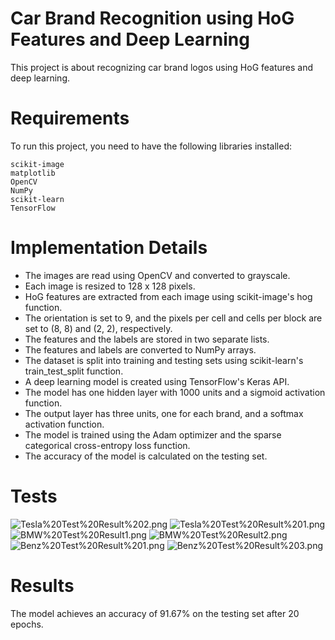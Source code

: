 # Car Brand Recognition using HoG Features and Deep Learning

This project is about recognizing car brand logos using HoG features and deep learning. 

# Requirements

To run this project, you need to have the following libraries installed:

    scikit-image
    matplotlib
    OpenCV
    NumPy
    scikit-learn
    TensorFlow
    
# Implementation Details

- The images are read using OpenCV and converted to grayscale.
- Each image is resized to 128 x 128 pixels.
- HoG features are extracted from each image using scikit-image's hog function.
- The orientation is set to 9, and the pixels per cell and cells per block are set to (8, 8) and (2, 2), respectively.
- The features and the labels are stored in two separate lists.
- The features and labels are converted to NumPy arrays.
- The dataset is split into training and testing sets using scikit-learn's train_test_split function.
- A deep learning model is created using TensorFlow's Keras API.
- The model has one hidden layer with 1000 units and a sigmoid activation function.
- The output layer has three units, one for each brand, and a softmax activation function.
- The model is trained using the Adam optimizer and the sparse categorical cross-entropy loss function.
- The accuracy of the model is calculated on the testing set.

# Tests
![Tesla%20Test%20Result%202.png](https://github.com/TianjianNi/Car-Brand-Logo-Recognition-using-HoG-Features-and-Deep-Learning/blob/main/Test%20Result/Tesla%20Test%20Result%202.png)
![Tesla%20Test%20Result%201.png](https://github.com/TianjianNi/Car-Brand-Logo-Recognition-using-HoG-Features-and-Deep-Learning/blob/main/Test%20Result/Tesla%20Test%20Result%201.png)
![BMW%20Test%20Result1.png](https://github.com/TianjianNi/Car-Brand-Logo-Recognition-using-HoG-Features-and-Deep-Learning/blob/main/Test%20Result/BMW%20Test%20Result1.png)
![BMW%20Test%20Result2.png](https://github.com/TianjianNi/Car-Brand-Logo-Recognition-using-HoG-Features-and-Deep-Learning/blob/main/Test%20Result/BMW%20Test%20Result2.png)
![Benz%20Test%20Result%201.png](https://github.com/TianjianNi/Car-Brand-Logo-Recognition-using-HoG-Features-and-Deep-Learning/blob/main/Test%20Result/Benz%20Test%20Result%201.png)
![Benz%20Test%20Result%203.png](https://github.com/TianjianNi/Car-Brand-Logo-Recognition-using-HoG-Features-and-Deep-Learning/blob/main/Test%20Result/Benz%20Test%20Result%203.png)

# Results

The model achieves an accuracy of 91.67% on the testing set after 20 epochs.
